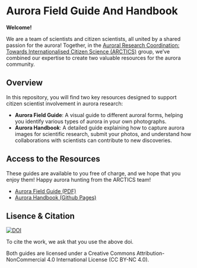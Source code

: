 # Aurora Field Guide And Handbook

**Welcome!**

We are a team of scientists and citizen scientists, all united by a shared passion for the aurora! Together, in the [Auroral Research Coordination: Towards Internationalised Citizen Science (ARCTICS)](https://collab.issibern.ch/arctics/) group, we’ve combined our expertise to create two valuable resources for the aurora community.

## Overview

In this repository, you will find two key resources designed to support citizen scientist involvement in aurora research:

- **Aurora Field Guide**: A visual guide to different auroral forms, helping you identify various types of aurora in your own photographs.
- **Aurora Handbook**: A detailed guide explaining how to capture aurora images for scientific research, submit your photos, and understand how collaborations with scientists can contribute to new discoveries.

## Access to the Resources

These guides are available to you free of charge, and we hope that you enjoy them! Happy aurora hunting from the ARCTICS team!

- [Aurora Field Guide (PDF)]([Aurora_Field_Guide.pdf](https://kherli.github.io/Aurora-Field-Guide-And-Handbook/_static/Aurora_Field_Guide.pdf))
- [Aurora Handbook (Github Pages)](https://kherli.github.io/Aurora-Field-Guide-And-Handbook/main.html)

## Lisence & Citation

<a href="https://doi.org/10.5281/zenodo.13843087"><img src="https://zenodo.org/badge/DOI/10.5281/zenodo.13843087.svg" alt="DOI"></a>

To cite the work, we ask that you use the above doi.

Both guides are licensed under a Creative Commons Attribution-NonCommercial 4.0 International License (CC BY-NC 4.0).
